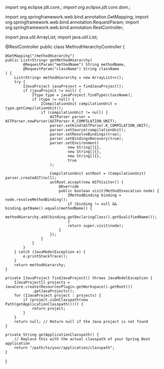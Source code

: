 import org.eclipse.jdt.core.*;
import org.eclipse.jdt.core.dom.*;

import org.springframework.web.bind.annotation.GetMapping;
import org.springframework.web.bind.annotation.RequestParam;
import org.springframework.web.bind.annotation.RestController;

import java.util.ArrayList;
import java.util.List;

@RestController
public class MethodHierarchyController {

    @GetMapping("/methodHierarchy")
    public List<String> getMethodHierarchy(
            @RequestParam("methodName") String methodName,
            @RequestParam("className") String className
    ) {
        List<String> methodHierarchy = new ArrayList<>();
        try {
            IJavaProject javaProject = findJavaProject();
            if (javaProject != null) {
                IType type = javaProject.findType(className);
                if (type != null) {
                    ICompilationUnit compilationUnit = type.getCompilationUnit();
                    if (compilationUnit != null) {
                        ASTParser parser = ASTParser.newParser(ASTParser.K_COMPILATION_UNIT);
                        parser.setKind(ASTParser.K_COMPILATION_UNIT);
                        parser.setSource(compilationUnit);
                        parser.setResolveBindings(true);
                        parser.setBindingsRecovery(true);
                        parser.setEnvironment(
                                new String[]{},
                                new String[]{},
                                new String[]{},
                                true
                        );

                        CompilationUnit astRoot = (CompilationUnit) parser.createAST(null);
                        astRoot.accept(new ASTVisitor() {
                            @Override
                            public boolean visit(MethodInvocation node) {
                                IMethodBinding binding = node.resolveMethodBinding();
                                if (binding != null && binding.getName().equals(methodName)) {
                                    methodHierarchy.add(binding.getDeclaringClass().getQualifiedName());
                                }
                                return super.visit(node);
                            }
                        });
                    }
                }
            }
        } catch (JavaModelException e) {
            e.printStackTrace();
        }
        return methodHierarchy;
    }

    private IJavaProject findJavaProject() throws JavaModelException {
        IJavaProject[] projects = JavaCore.create(ResourcesPlugin.getWorkspace().getRoot())
                .getJavaProjects();
        for (IJavaProject project : projects) {
            if (project.isOnClasspath(new Path(getApplicationClasspath()))) {
                return project;
            }
        }
        return null; // Return null if the Java project is not found
    }

    private String getApplicationClasspath() {
        // Replace this with the actual classpath of your Spring Boot application
        return "/path/to/your/application/classpath";
    }
}
